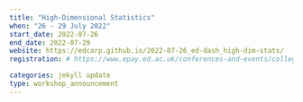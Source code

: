 ```yaml
---
title: "High-Dimensional Statistics" 
when: "26 - 29 July 2022"
start_date: 2022-07-26
end_date: 2022-07-29
website: https://edcarp.github.io/2022-07-26_ed-dash_high-dim-stats/
registration: # https://www.epay.ed.ac.uk/conferences-and-events/college-of-medicine-and-veterinary-medicine/school-of-molecular-genetic-and-population-health-sciences/igc/highdimensional-statistics-jul-22

categories: jekyll update
type: workshop_announcement
---
```

